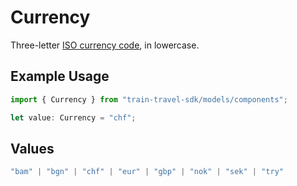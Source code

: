 # Currency

Three-letter [ISO currency code](https://www.iso.org/iso-4217-currency-codes.html), in lowercase.

## Example Usage

```typescript
import { Currency } from "train-travel-sdk/models/components";

let value: Currency = "chf";
```

## Values

```typescript
"bam" | "bgn" | "chf" | "eur" | "gbp" | "nok" | "sek" | "try"
```